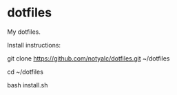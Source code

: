 dotfiles
========
My dotfiles.

Install instructions:

git clone https://github.com/notyalc/dotfiles.git ~/dotfiles

cd ~/dotfiles

bash install.sh
